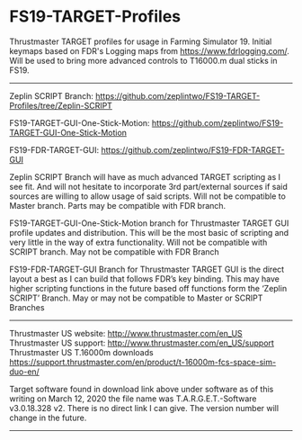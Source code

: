 # FS19-TARGET-Profiles
Thrustmaster TARGET profiles for usage in Farming Simulator 19. Initial keymaps based on FDR's Logging maps from https://www.fdrlogging.com/. Will be used to bring more advanced controls to T16000.m dual sticks in FS19.

----------------------------------------------------------

Zeplin SCRIPT Branch: https://github.com/zeplintwo/FS19-TARGET-Profiles/tree/Zeplin-SCRIPT

FS19-TARGET-GUI-One-Stick-Motion: https://github.com/zeplintwo/FS19-TARGET-GUI-One-Stick-Motion

FS19-FDR-TARGET-GUI: https://github.com/zeplintwo/FS19-FDR-TARGET-GUI

Zeplin SCRIPT Branch will have as much advanced TARGET scripting as I see fit. And will not hesitate to incorporate 3rd part/external sources if said sources are willing to allow usage of said scripts. Will not be compatible to Master branch. Parts may be compatible with FDR branch.

FS19-TARGET-GUI-One-Stick-Motion branch for Thrustmaster TARGET GUI profile updates and distribution. This will be the most basic of scripting and very little in the way of extra functionality. Will not be compatible with SCRIPT branch. May not be compatible with FDR Branch

FS19-FDR-TARGET-GUI Branch for Thrustmaster TARGET GUI is the direct layout a best as I can build that follows FDR’s key binding. This may have higher scripting functions in the future based off functions form the ‘Zeplin SCRIPT’ Branch. May or may not be compatible to Master or SCRIPT Branches

----------------------------------------------------------

Thrustmaster US website: http://www.thrustmaster.com/en_US
Thrustmaster US support: http://www.thrustmaster.com/en_US/support
Thrustmaster US T.16000m downloads https://support.thrustmaster.com/en/product/t-16000m-fcs-space-sim-duo-en/

Target software found in download link above under software as of this writing on March 12, 2020 the file name was T.A.R.G.E.T.-Software v3.0.18.328 v2. There is no direct link I can give. The version number will change in the future. 

----------------------------------------------------------
